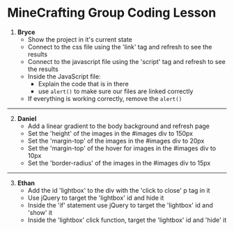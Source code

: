 # MineCrafting Group Coding Lesson

1. **Bryce**
    - Show the project in it's current state
    - Connect to the css file using the 'link' tag and refresh to see the results
    - Connect to the javascript file using the 'script' tag and refresh to see the results
    - Inside the JavaScript file:
        - Explain the code that is in there 
        - use `alert()` to make sure our files are linked correctly
    - If everything is working correctly, remove the `alert()`
------------------------------------------------------------
2. **Daniel**
    - Add a linear gradient to the body background and refresh page
    - Set the 'height' of the images in the #images div to 150px
    - Set the 'margin-top' of the images in the #images div to 20px
    - Set the 'margin-top' of the hover for images in the #images div to 10px
    - Set the 'border-radius' of the images in the #images div to 15px
------------------------------------------------------------
3. **Ethan**
    - Add the id 'lightbox' to the div with the 'click to close' p tag in it
    - Use jQuery to target the 'lightbox' id and hide it
    - Inside the 'if' statement use jQuery to target the 'lightbox' id and 'show' it
    - Inside the 'lightbox' click function, target the 'lightbox' id and 'hide' it